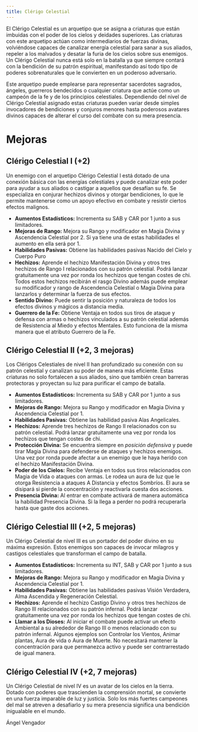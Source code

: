 ```yaml
---
title: Clérigo Celestial
---
```


El Clérigo Celestial es un arquetipo que se asigna a criaturas que están imbuidas con el poder de los cielos y deidades superiores. Las criaturas con este arquetipo actúan como intermediarios de fuerzas divinas, volviéndose capaces de canalizar energía celestial para sanar a sus aliados, repeler a los malvados y desatar la furia de los cielos sobre sus enemigos. Un Clérigo Celestial nunca está solo en la batalla ya que siempre contará con la bendición de su patrón espiritual, manifestando así todo tipo de poderes sobrenaturales que le convierten en un poderoso adversario.

Este arquetipo puede emplearse para representar sacerdotes sagrados, ángeles, guerreros bendecidos o cualquier criatura que actúe como un campeón de la fe y de los principios celestiales. Dependiendo del nivel de Clérigo Celestial asignado estas criaturas pueden variar desde simples invocadores de bendiciones y conjuros menores hasta poderosos avatares divinos capaces de alterar el curso del combate con su mera presencia.

# Mejoras

## Clérigo Celestial I (+2)

Un enemigo con el arquetipo Clérigo Celestial I está dotado de una conexión básica con las energías celestiales y puede canalizar este poder para ayudar a sus aliados o castigar a aquellos que desafían su fe. Se especializa en conjurar hechizos divinos y otorgar bendiciones, lo que le permite mantenerse como un apoyo efectivo en combate y resistir ciertos efectos malignos.

- **Aumentos Estadísticos:** Incrementa su SAB y CAR por 1 junto a sus limitadores.
- **Mejoras de Rango:** Mejora su Rango y modificador en Magia Divina y Ascendencia Celestial por 2. Si ya tiene una de estas habilidades el aumento en ella será por 1. 
- **Habilidades Pasivas:** Obtiene las habilidades pasivas Nacido del Cielo y Cuerpo Puro
- **Hechizos:** Aprende el hechizo Manifestación Divina y otros tres hechizos de Rango I relacionados con su patrón celestial. Podrá lanzar gratuitamente una vez por ronda los hechizos que tengan costes de chi. Todos estos hechizos recibirán el rasgo Divino además puede emplear su modificador y rango de Ascendencia Celestial o Magia Divina para lanzarlos y determinar la fuerza de sus efectos. 
- **Sentido Divino:** Puede sentir la posición y naturaleza de todos los efectos divinos y mágicos a distancia media.
- **Guerrero de la Fe:** Obtiene Ventaja en todos sus tiros de ataque y defensa con armas o hechizos vinculados a su patrón celestial además de Resistencia al Miedo y efectos Mentales. Esto funciona de la misma manera que el atributo Guerrero de la Fe.

## Clérigo Celestial II (+2, 3 mejoras)

Los Clérigos Celestiales de nivel II han profundizado su conexión con su patrón celestial y canalizan su poder de manera más eficiente. Estas criaturas no solo fortalecen a sus aliados, sino que también crean barreras protectoras y proyectan su luz para purificar el campo de batalla.

- **Aumentos Estadísticos:** Incrementa su SAB y CAR por 1 junto a sus limitadores.
- **Mejoras de Rango:** Mejora su Rango y modificador en Magia Divina y Ascendencia Celestial por 1.
- **Habilidades Pasivas:** Obtiene las habilidad pasiva Alas Angelicales.
- **Hechizos:** Aprende tres hechizos de Rango II relacionados con su patrón celestial. Podrá lanzar gratuitamente una vez por ronda los hechizos que tengan costes de chi. 
- **Protección Divina:** Se encuentra siempre en *posición defensiva* y puede tirar Magia Divina para defenderse de ataques y hechizos enemigos. Una vez por ronda puede afectar a un enemigo que le haya herido con el hechizo Manifestación Divina.
- **Poder de los Cielos:** Recibe Ventaja en todos sus tiros relacionados con Magia de Vida o ataques con armas. Le rodea un aura de luz que le otorga Resistencia a ataques A Distancia y efectos Sombríos. El aura se disipará si pierde la concentración y reactivarla cuesta dos acciones.
- **Presencia Divina:** Al entrar en combate activará de manera automática la habilidad Presencia Divina. Si la llega a perder no podrá recuperarla hasta que gaste dos acciones.

## Clérigo Celestial III (+2, 5 mejoras)

Un Clérigo Celestial de nivel III es un portador del poder divino en su máxima expresión. Estos enemigos son capaces de invocar milagros y castigos celestiales que transforman el campo de batalla. 

- **Aumentos Estadísticos:** Incrementa su INT, SAB y CAR por 1 junto a sus limitadores.
- **Mejoras de Rango:** Mejora su Rango y modificador en Magia Divina y Ascendencia Celestial por 1. 
- **Habilidades Pasivas:** Obtiene las habilidades pasivas Visión Verdadera, Alma Ascendida y Regeneración Celestial.
- **Hechizos:** Aprende el hechizo Castigo Divino y otros tres hechizos de Rango III relacionados con su patrón infernal. Podrá lanzar gratuitamente una vez por ronda los hechizos que tengan costes de chi. 
- **Llamar a los Dioses:** Al iniciar el combate puede activar un efecto Ambiental a su alrededor de Rango III o menos relacionado con su patrón infernal. Algunos ejemplos son Controlar los Vientos, Animar plantas, Aura de vida o Aura de Muerte. No necesitará mantener la concentración para que permanezca activo y puede ser contrarrestado de igual manera.

## Clérigo Celestial IV (+2, 7 mejoras)

Un Clérigo Celestial de nivel IV es un avatar de los cielos en la tierra. Dotado con poderes que trascienden la comprensión mortal, se convierte en una fuerza imparable de luz y justicia. Solo los más fuertes campeones del mal se atreven a desafiarlo y su mera presencia significa una bendición inigualable en el mundo.

Ángel Vengador